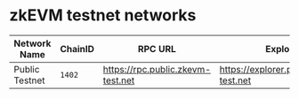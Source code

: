 # zkEVM testnet networks

| Network Name | ChainID | RPC URL | Explorer | Bridge Info |
|--------------|---------|---------|----------|------------------|
| Public Testnet | `1402` | https://rpc.public.zkevm-test.net | https://explorer.public.zkevm-test.net | https://public.zkevm-test.net/
